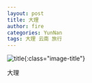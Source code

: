 ```yaml
---
layout: post
title: 大理
author: fire
categories: YunNan 
tags: 大理 云南 旅行
---
```


![title](https://image.sideproject.cn/titlex/title_009.jpg){:class="image-title"}

大理

